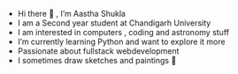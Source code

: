 - Hi there 👋 , I’m Aastha Shukla
- I am a Second year student at Chandigarh University
- I am interested in computers , coding and astronomy stuff
- I’m currently learning Python and want to explore it more
- Passionate about fullstack webdevelopment
- I sometimes draw sketches and paintings 🎨
  

<!---
AasthaShukla555/AasthaShukla555 is a ✨ special ✨ repository because its `README.md` (this file) appears on your GitHub profile.
You can click the Preview link to take a look at your changes.
--->
